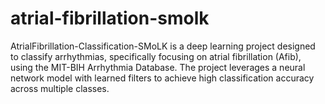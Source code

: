 # atrial-fibrillation-smolk
AtrialFibrillation-Classification-SMoLK is a deep learning project designed to classify arrhythmias, specifically focusing on atrial fibrillation (Afib), using the MIT-BIH Arrhythmia Database. The project leverages a neural network model with learned filters to achieve high classification accuracy across multiple classes.
